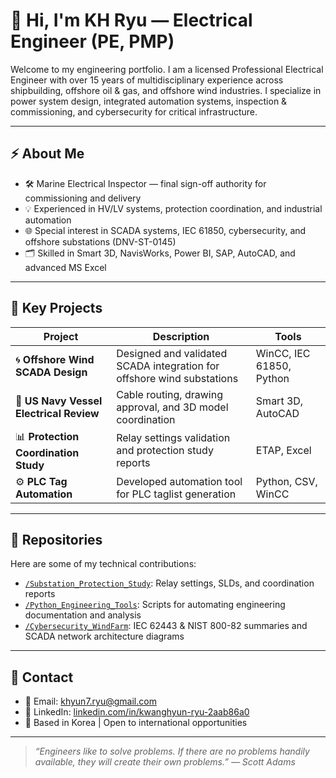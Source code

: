 # 👋 Hi, I'm KH Ryu — Electrical Engineer (PE, PMP)

Welcome to my engineering portfolio. I am a licensed Professional Electrical Engineer with over 15 years of multidisciplinary experience across shipbuilding, offshore oil & gas, and offshore wind industries. I specialize in power system design, integrated automation systems, inspection & commissioning, and cybersecurity for critical infrastructure.

---

## ⚡ About Me

* 🛠️ Marine Electrical Inspector — final sign-off authority for commissioning and delivery
* 💡 Experienced in HV/LV systems, protection coordination, and industrial automation
* 🌐 Special interest in SCADA systems, IEC 61850, cybersecurity, and offshore substations (DNV-ST-0145)
* 🗂️ Skilled in Smart 3D, NavisWorks, Power BI, SAP, AutoCAD, and advanced MS Excel

---

## 🔧 Key Projects

| Project                                 | Description                                                            | Tools                    |
| --------------------------------------- | ---------------------------------------------------------------------- | ------------------------ |
| 🌀 **Offshore Wind SCADA Design**       | Designed and validated SCADA integration for offshore wind substations | WinCC, IEC 61850, Python |
| 🚓 **US Navy Vessel Electrical Review** | Cable routing, drawing approval, and 3D model coordination             | Smart 3D, AutoCAD        |
| 📊 **Protection Coordination Study**    | Relay settings validation and protection study reports                 | ETAP, Excel              |
| ⚙️ **PLC Tag Automation**               | Developed automation tool for PLC taglist generation                   | Python, CSV, WinCC       |

---

## 📁 Repositories

Here are some of my technical contributions:

* [`/Substation_Protection_Study`](https://github.com/<your-username>/Substation_Protection_Study): Relay settings, SLDs, and coordination reports
* [`/Python_Engineering_Tools`](https://github.com/<your-username>/Python_Engineering_Tools): Scripts for automating engineering documentation and analysis
* [`/Cybersecurity_WindFarm`](https://github.com/<your-username>/Cybersecurity_WindFarm): IEC 62443 & NIST 800-82 summaries and SCADA network architecture diagrams

---

## 📢 Contact

* 📧 Email: [khyun7.ryu@gmail.com](mailto:khyun7.ryu@gmail.com)
* 💼 LinkedIn: [linkedin.com/in/kwanghyun-ryu-2aab86a0](https://linkedin.com/in/kwanghyun-ryu-2aab86a0)
* 📍 Based in Korea | Open to international opportunities

---

> *“Engineers like to solve problems. If there are no problems handily available, they will create their own problems.” — Scott Adams*

